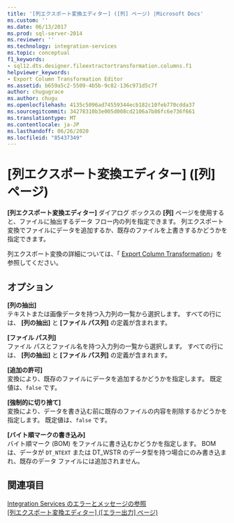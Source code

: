 ```yaml
---
title: '[列エクスポート変換エディター] ([列] ページ) |Microsoft Docs'
ms.custom: ''
ms.date: 06/13/2017
ms.prod: sql-server-2014
ms.reviewer: ''
ms.technology: integration-services
ms.topic: conceptual
f1_keywords:
- sql12.dts.designer.fileextractortransformation.columns.f1
helpviewer_keywords:
- Export Column Transformation Editor
ms.assetid: b659a5c2-5509-4b5b-9c82-136c971d5c7f
author: chugugrace
ms.author: chugu
ms.openlocfilehash: 4135c5096ad74559344ecb182c10feb770cdda37
ms.sourcegitcommit: 34278310b3e005d008cd2106a7b86fc6e736f661
ms.translationtype: MT
ms.contentlocale: ja-JP
ms.lasthandoff: 06/26/2020
ms.locfileid: "85437349"
---
```

# <a name="export-column-transformation-editor-columns-page"></a>[列エクスポート変換エディター] ([列] ページ)
  **[列エクスポート変換エディター]** ダイアログ ボックスの **[列]** ページを使用すると、ファイルに抽出するデータ フロー内の列を指定できます。 列エクスポート変換でファイルにデータを追加するか、既存のファイルを上書きするかどうかを指定できます。  
  
 列エクスポート変換の詳細については、「 [Export Column Transformation](data-flow/transformations/export-column-transformation.md)」を参照してください。  
  
## <a name="options"></a>オプション  
 **[列の抽出]**  
 テキストまたは画像データを持つ入力列の一覧から選択します。 すべての行には、 **[列の抽出]** と **[ファイル パス列]** の定義が含まれます。  
  
 **[ファイル パス列]**  
 ファイル パスとファイル名を持つ入力列の一覧から選択します。 すべての行には、 **[列の抽出]** と **[ファイル パス列]** の定義が含まれます。  
  
 **[追加の許可]**  
 変換により、既存のファイルにデータを追加するかどうかを指定します。 既定値は、`false` です。  
  
 **[強制的に切り捨て]**  
 変換により、データを書き込む前に既存のファイルの内容を削除するかどうかを指定します。 既定値は、`false` です。  
  
 **[バイト順マークの書き込み]**  
 バイト順マーク (BOM) をファイルに書き込むかどうかを指定します。 BOM は、データが `DT_NTEXT` または DT_WSTR のデータ型を持つ場合にのみ書き込まれ、既存のデータ ファイルには追加されません。  
  
## <a name="see-also"></a>関連項目  
 [Integration Services のエラーとメッセージの参照](../../2014/integration-services/integration-services-error-and-message-reference.md)   
 [[列エクスポート変換エディター] &#40;[エラー出力] ページ&#41;](../../2014/integration-services/export-column-transformation-editor-error-output-page.md)  
  
  

